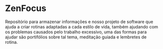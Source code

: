 # ZenFocus
Repositório para armazenar informações e nosso projeto de software que ajuda a criar rotinas adaptadas a cada estilo de vida, também ajudando com os problemas causados pelo trabalho excessivo, uma das formas para ajudar são portifólios sobre tal tema, meditação guiada e lembretes de rotina.
